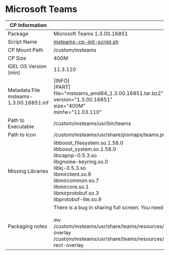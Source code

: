 # Microsoft Teams

|  CP Information |            |
|----------------|--------------|
| Package | Microsoft Teams 1.3.00.16851|
| Script Name | [msteams-cp-init-script.sh](msteams-cp-init-script.sh) |
| CP Mount Path | /custom/msteams |
| CP Size | 400M |
| IGEL OS Version (min) | 11.3.110 |
| Metadata File <br /> msteams-1.3.00.16851.inf | [INFO] <br /> [PART] <br /> file="msteams_amd64_1.3.00.16851.tar.bz2" <br /> version="1.3.00.16851" <br /> size="400M" <br /> minfw="11.03.110" |
| Path to Executable | /custom/msteams/usr/bin/teams |
| Path to Icon | /custom/msteams/usr/share/pixmaps/teams.png |
| Missing Libraries | libboost_filesystem.so.1.58.0 <br /> libboost_system.so.1.58.0 <br /> libcapnp-0.5.3.so <br /> libgnome-keyring.so.0 <br /> libkj-0.5.3.so <br /> libmirclient.so.9 <br /> libmircommon.so.7 <br /> libmircore.so.1 <br /> libmirprotobuf.so.3 <br /> libprotobuf-lite.so.9 |
| Packaging notes | There is a bug in sharing full screen. You need to move the following file: <br /> <br /> mv /custom/msteams/usr/share/teams/resources/app.asar.unpacked/node_modules/slimcore/bin/rect-overlay /custom/msteams/usr/share/teams/resources/app.asar.unpacked/node_modules/slimcore/bin/bad-rect-overlay |

